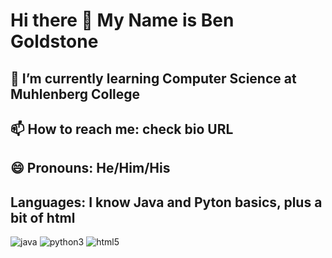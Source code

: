 # Hi there 👋 My Name is Ben Goldstone
## 🌱 I’m currently learning Computer Science at Muhlenberg College
## 📫 How to reach me: check bio URL
## 😄 Pronouns: He/Him/His
## Languages: I know Java and Pyton basics, plus a bit of html
![java](https://user-images.githubusercontent.com/23127820/113224594-cb91b280-9259-11eb-84d9-3e92817e7be6.jpg)
![python3](https://user-images.githubusercontent.com/23127820/113224670-ebc17180-9259-11eb-8708-48621b2b3935.jpg)
![html5](https://user-images.githubusercontent.com/23127820/113224708-f976f700-9259-11eb-913f-294003c2e78f.png)




<!--
**bgoldstone/bgoldstone** is a ✨ _special_ ✨ repository because its `README.md` (this file) appears on your GitHub profile.

Here are some ideas to get you started:

- 🔭 I’m currently working on ...
- 👯 I’m looking to collaborate on ...
- 🤔 I’m looking for help with ...
- 💬 Ask me about ...
- ⚡ Fun fact: ...
-->

